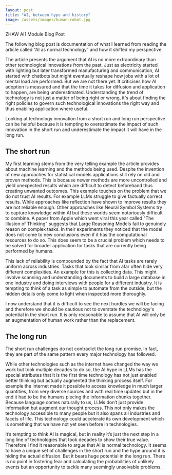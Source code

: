 ```yaml
---
layout: post
title: "AI, between hype and history"
image: /assets/images/human-robot.jpg
---
```


ZHAW AI1 Module Blog Post

The following blog post is documentation of what I learned from reading the article called “AI as normal technology” and how it shifted my perspective.

The article presents the argument that AI is no more extraordinary than other technological innovations from the past. Just as electricity started with lighting but later transformed manufacturing and communication, AI started with chatbots but might eventually reshape how jobs with a lot of mental load are performed. But we are not there yet. It criticises how AI adoption is measured and that the time it takes for diffusion and application to happen, are being underestimated. Understanding the trend of technology is not just a matter of being right or wrong, it's about finding the right policies to govern such technological innovations the right way and thus enabling application where useful.

Looking at technology innovation from a short run and long run perspective can be helpful because it is tempting to overestimate the impact of such innovation in the short run and underestimate the impact it will have in the long run.

## The short run
My first learning stems from the very telling example the article provides about machine learning and the methods being used. Despite the invention of new approaches for statistical models applications still rely on old and proven methods. This is because newer methods are more uncontrolled and yield unexpected results which are difficult to detect beforehand thus creating unwanted outcomes.
This example touches on the problem that we do not trust AI results. For example LLMs struggle to give factually correct results. While approaches like reflection have shown to improve results they are not reliable enough. Other approaches like Neural Symbol Systems try to capture knowledge within AI but these worlds seem notoriously difficult to combine. A paper from Apple which went viral this year called "The Illusion of Thinking" suggests that Large Reasoning Models fail to genuinely reason on complex tasks. In their experiments they noticed that the model does not come to new conclusions even if it has the computational resources to do so. This does seem to be a crucial problem which needs to be solved for broader application for tasks that are currently being performed by humans.

This lack of reliability is compounded by the fact that AI tasks are rarely uniform across industries. Tasks that look similar from afar often hide very different complexities. An example for this is collecting data. This might involve scanning and understanding documents to build a large database in one industry and doing interviews with people for a different industry. It is tempting to think of a task as simple to automate from the outside, but the hidden details only come to light when inspected more thoroughly.

I now understand that it is difficult to see the next hurdles we will be facing and therefore we should be cautious not to overstate the technology's potential in the short run. It is only reasonable to assume that AI will only be an augmentation of human work rather than the replacement.

## The long run
The short run challenges do not contradict the long run promise. In fact, they are part of the same pattern every major technology has followed.
 
While other technologies such as the internet have changed the way we work but took multiple decades to do so, the AI hype in LLMs has the special attributes that it is the first time technology has not just enabled better thinking but actually augmented the thinking process itself.
For example the internet made it possible to access knowledge in much larger quantities, from very diverse sources and with real time updates but in the end it had to be the humans piecing the information chunks together. Because language comes naturally to us, LLMs don’t just provide information but augment our thought process. This not only makes the technology accessible to many people but it also spans all industries and facets of life. This technology could accelerate its own development which is something that we have not yet seen before in technologies.

It’s tempting to think AI is magical, but in reality it’s just the next step in a long line of technologies that took decades to show their true value. Therefore I find it reasonable to argue that AI is normal technology. It seems to have a unique set of challenges in the short run and the hype around it is hiding the actual diffusion. But it bears huge potential in the long run. There is no point in fostering fear and calculating the probabilities of unlikely events but an opportunity to tackle many seemingly unsolvable problems.
